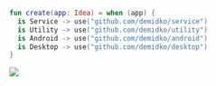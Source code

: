 ```kotlin
fun create(app: Idea) = when (app) {
  is Service -> use("github.com/demidko/service")
  is Utility -> use("github.com/demidko/utility")
  is Android -> use("github.com/demidko/android")
  is Desktop -> use("github.com/demidko/desktop")
}
```
[![](https://img.shields.io/badge/kotlin-service-orange)](https://github.com/demidko/service/generate)
